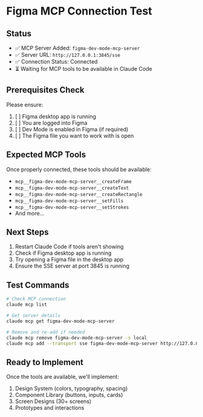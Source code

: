 # Figma MCP Connection Test

## Status
- ✅ MCP Server Added: `figma-dev-mode-mcp-server`
- ✅ Server URL: `http://127.0.0.1:3845/sse`
- ✅ Connection Status: Connected
- ⏳ Waiting for MCP tools to be available in Claude Code

## Prerequisites Check
Please ensure:
1. [ ] Figma desktop app is running
2. [ ] You are logged into Figma
3. [ ] Dev Mode is enabled in Figma (if required)
4. [ ] The Figma file you want to work with is open

## Expected MCP Tools
Once properly connected, these tools should be available:
- `mcp__figma-dev-mode-mcp-server__createFrame`
- `mcp__figma-dev-mode-mcp-server__createText`
- `mcp__figma-dev-mode-mcp-server__createRectangle`
- `mcp__figma-dev-mode-mcp-server__setFills`
- `mcp__figma-dev-mode-mcp-server__setStrokes`
- And more...

## Next Steps
1. Restart Claude Code if tools aren't showing
2. Check if Figma desktop app is running
3. Try opening a Figma file in the desktop app
4. Ensure the SSE server at port 3845 is running

## Test Commands
```bash
# Check MCP connection
claude mcp list

# Get server details
claude mcp get figma-dev-mode-mcp-server

# Remove and re-add if needed
claude mcp remove figma-dev-mode-mcp-server -s local
claude mcp add --transport sse figma-dev-mode-mcp-server http://127.0.0.1:3845/sse
```

## Ready to Implement
Once the tools are available, we'll implement:
1. Design System (colors, typography, spacing)
2. Component Library (buttons, inputs, cards)
3. Screen Designs (30+ screens)
4. Prototypes and interactions